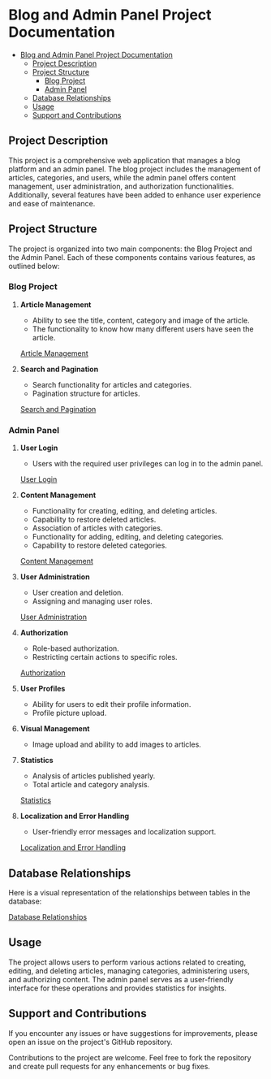 # Blog and Admin Panel Project Documentation

- [Blog and Admin Panel Project Documentation](#blog-and-admin-panel-project-documentation)
  - [Project Description](#project-description)
  - [Project Structure](#project-structure)
    - [Blog Project](#blog-project)
    - [Admin Panel](#admin-panel)
  - [Database Relationships](#database-relationships)
  - [Usage](#usage)
  - [Support and Contributions](#support-and-contributions)

## Project Description
This project is a comprehensive web application that manages a blog platform and an admin panel. The blog project includes the management of articles, categories, and users, while the admin panel offers content management, user administration, and authorization functionalities. Additionally, several features have been added to enhance user experience and ease of maintenance.

## Project Structure
The project is organized into two main components: the Blog Project and the Admin Panel. Each of these components contains various features, as outlined below:

### Blog Project
1. **Article Management**
   - Ability to see the title, content, category and image of the article.
   - The functionality to know how many different users have seen the article.
  
   [Article Management](https://github.com/muazerdemyigit/DotNetBlog/assets/46108683/bfdf17a3-1750-46b4-843e-fc843da14f0e)

2. **Search and Pagination**
   - Search functionality for articles and categories.
   - Pagination structure for articles.
  
   [Search and Pagination](https://github.com/muazerdemyigit/DotNetBlog/assets/46108683/d87d6ce7-81e0-4071-b88f-7508e110ff8d)



### Admin Panel
1. **User Login**
   - Users with the required user privileges can log in to the admin panel.
  
    [User Login](https://github.com/muazerdemyigit/DotNetBlog/assets/46108683/3698588e-7ecc-468e-ab5e-847a408e4a0c)

2. **Content Management**
   - Functionality for creating, editing, and deleting articles.
   - Capability to restore deleted articles.
   - Association of articles with categories.
   - Functionality for adding, editing, and deleting categories.
   - Capability to restore deleted categories.
  
   [Content Management](https://github.com/muazerdemyigit/DotNetBlog/assets/46108683/ea10a521-b901-4187-999a-bc800c79992e)

3. **User Administration**
   - User creation and deletion.
   - Assigning and managing user roles.
  
   [User Administration](https://github.com/muazerdemyigit/DotNetBlog/assets/46108683/c33320c1-029c-4d9e-963f-936334a43532)

4. **Authorization**
   - Role-based authorization.
   - Restricting certain actions to specific roles.

  
    [Authorization](https://github.com/muazerdemyigit/DotNetBlog/assets/46108683/024c9a5d-07bb-4af3-a8c9-b9db6d2f298b)

1. **User Profiles**
   - Ability for users to edit their profile information.
   - Profile picture upload.

2. **Visual Management**
   - Image upload and ability to add images to articles.

3. **Statistics**
   - Analysis of articles published yearly.
   - Total article and category analysis.
  
   [Statistics](https://github.com/muazerdemyigit/DotNetBlog/assets/46108683/d453d42d-7bc5-4dfd-b543-8ddf19b03a64)

4. **Localization and Error Handling**
   - User-friendly error messages and localization support.
  
   [Localization and Error Handling](https://github.com/muazerdemyigit/DotNetBlog/assets/46108683/dbb72498-d187-4a11-beff-5ed999cca089)

## Database Relationships
Here is a visual representation of the relationships between tables in the database:

[Database Relationships](https://github.com/muazerdemyigit/DotNetBlog/assets/46108683/f907aedb-3d34-4d95-adf3-1ebaed333ad1)


## Usage
The project allows users to perform various actions related to creating, editing, and deleting articles, managing categories, administering users, and authorizing content. The admin panel serves as a user-friendly interface for these operations and provides statistics for insights.

## Support and Contributions
If you encounter any issues or have suggestions for improvements, please open an issue on the project's GitHub repository.

Contributions to the project are welcome. Feel free to fork the repository and create pull requests for any enhancements or bug fixes.


